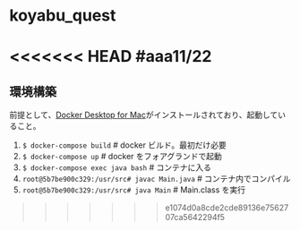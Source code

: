 # koyabu_quest
<<<<<<< HEAD
#aaa11/22
=======

## 環境構築

前提として、[Docker Desktop for Mac](https://docs.docker.jp/docker-for-mac/install.html)がインストールされており、起動していること。

1. `$ docker-compose build` # docker ビルド。最初だけ必要
2. `$ docker-compose up` # docker をフォアグランドで起動
3. `$ docker-compose exec java bash` # コンテナに入る
4. `root@5b7be900c329:/usr/src# javac Main.java` # コンテナ内でコンパイル
5. `root@5b7be900c329:/usr/src# java Main` # Main.class を実行
>>>>>>> e1074d0a8cde2cde89136e7562707ca5642294f5
